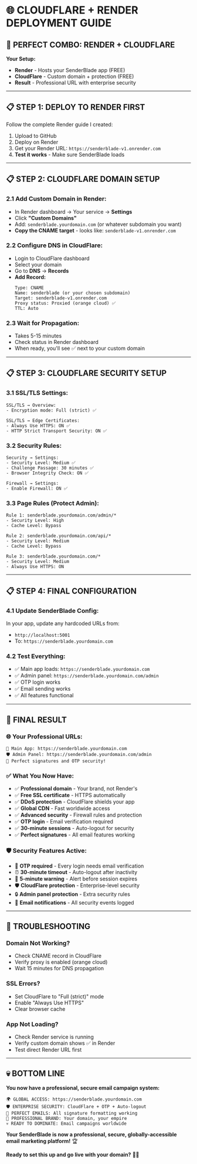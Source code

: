 # 🌐 CLOUDFLARE + RENDER DEPLOYMENT GUIDE

## 🎯 PERFECT COMBO: RENDER + CLOUDFLARE

**Your Setup:**
- **Render** - Hosts your SenderBlade app (FREE)
- **CloudFlare** - Custom domain + protection (FREE)
- **Result** - Professional URL with enterprise security

---

## 📋 STEP 1: DEPLOY TO RENDER FIRST

Follow the complete Render guide I created:
1. Upload to GitHub
2. Deploy on Render
3. Get your Render URL: `https://senderblade-v1.onrender.com`
4. **Test it works** - Make sure SenderBlade loads

---

## 📋 STEP 2: CLOUDFLARE DOMAIN SETUP

### **2.1 Add Custom Domain in Render:**
- In Render dashboard → Your service → **Settings**
- Click **"Custom Domains"**
- Add: `senderblade.yourdomain.com` (or whatever subdomain you want)
- **Copy the CNAME target** - looks like: `senderblade-v1.onrender.com`

### **2.2 Configure DNS in CloudFlare:**
- Login to CloudFlare dashboard
- Select your domain
- Go to **DNS** → **Records**
- **Add Record:**
  ```
  Type: CNAME
  Name: senderblade (or your chosen subdomain)
  Target: senderblade-v1.onrender.com
  Proxy status: Proxied (orange cloud) ✅
  TTL: Auto
  ```

### **2.3 Wait for Propagation:**
- Takes 5-15 minutes
- Check status in Render dashboard
- When ready, you'll see ✅ next to your custom domain

---

## 📋 STEP 3: CLOUDFLARE SECURITY SETUP

### **3.1 SSL/TLS Settings:**
```
SSL/TLS → Overview:
- Encryption mode: Full (strict) ✅

SSL/TLS → Edge Certificates:
- Always Use HTTPS: ON ✅
- HTTP Strict Transport Security: ON ✅
```

### **3.2 Security Rules:**
```
Security → Settings:
- Security Level: Medium ✅
- Challenge Passage: 30 minutes ✅
- Browser Integrity Check: ON ✅

Firewall → Settings:
- Enable Firewall: ON ✅
```

### **3.3 Page Rules (Protect Admin):**
```
Rule 1: senderblade.yourdomain.com/admin/*
- Security Level: High
- Cache Level: Bypass

Rule 2: senderblade.yourdomain.com/api/*
- Security Level: Medium  
- Cache Level: Bypass

Rule 3: senderblade.yourdomain.com/*
- Security Level: Medium
- Always Use HTTPS: ON
```

---

## 📋 STEP 4: FINAL CONFIGURATION

### **4.1 Update SenderBlade Config:**
In your app, update any hardcoded URLs from:
- `http://localhost:5001` 
- To: `https://senderblade.yourdomain.com`

### **4.2 Test Everything:**
- ✅ Main app loads: `https://senderblade.yourdomain.com`
- ✅ Admin panel: `https://senderblade.yourdomain.com/admin`
- ✅ OTP login works
- ✅ Email sending works
- ✅ All features functional

---

## 🎊 FINAL RESULT

### **🌐 Your Professional URLs:**
```
🚀 Main App: https://senderblade.yourdomain.com
🛡️ Admin Panel: https://senderblade.yourdomain.com/admin
📧 Perfect signatures and OTP security!
```

### **✅ What You Now Have:**
- ✅ **Professional domain** - Your brand, not Render's
- ✅ **Free SSL certificate** - HTTPS automatically
- ✅ **DDoS protection** - CloudFlare shields your app
- ✅ **Global CDN** - Fast worldwide access
- ✅ **Advanced security** - Firewall rules and protection
- ✅ **OTP login** - Email verification required
- ✅ **30-minute sessions** - Auto-logout for security
- ✅ **Perfect signatures** - All email features working

### **🛡️ Security Features Active:**
- 🔐 **OTP required** - Every login needs email verification
- ⏰ **30-minute timeout** - Auto-logout after inactivity
- 🚨 **5-minute warning** - Alert before session expires
- 🛡️ **CloudFlare protection** - Enterprise-level security
- 🔒 **Admin panel protection** - Extra security rules
- 📧 **Email notifications** - All security events logged

---

## 🔧 TROUBLESHOOTING

### **Domain Not Working?**
- Check CNAME record in CloudFlare
- Verify proxy is enabled (orange cloud)
- Wait 15 minutes for DNS propagation

### **SSL Errors?**
- Set CloudFlare to "Full (strict)" mode
- Enable "Always Use HTTPS"
- Clear browser cache

### **App Not Loading?**
- Check Render service is running
- Verify custom domain shows ✅ in Render
- Test direct Render URL first

---

## 💀 BOTTOM LINE

**You now have a professional, secure email campaign system:**

```
🌍 GLOBAL ACCESS: https://senderblade.yourdomain.com
🛡️ ENTERPRISE SECURITY: CloudFlare + OTP + Auto-logout
📧 PERFECT EMAILS: All signature formatting working
🚀 PROFESSIONAL BRAND: Your domain, your empire
💀 READY TO DOMINATE: Email campaigns worldwide
```

**Your SenderBlade is now a professional, secure, globally-accessible email marketing platform!** 🏆

**Ready to set this up and go live with your domain?** 🚀🔥